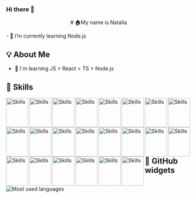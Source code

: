 ### Hi there 👋
<p align="center"># 🏠My name is Natalia</p>
- 🌱 I’m currently learning Node.js

## 💡 About Me

- 📖 I`m learning JS > React > TS > Node.js

## 🔨 Skills
 
<img src="https://cdn.jsdelivr.net/gh/devicons/devicon/icons/html5/html5-original.svg" alt="Skills" align="left" width="60" height="80"/>  
<img src="https://cdn.jsdelivr.net/gh/devicons/devicon/icons/sass/sass-original.svg" alt="Skills" align="left" width="60" height="80"/>  
<img src="https://cdn.jsdelivr.net/gh/devicons/devicon/icons/javascript/javascript-original.svg" alt="Skills" align="left" width="60" height="80"/>  
<img src="https://cdn.jsdelivr.net/gh/devicons/devicon/icons/typescript/typescript-original.svg" alt="Skills" align="left" width="60" height="80"/>  
<img src="https://cdn.jsdelivr.net/gh/devicons/devicon/icons/react/react-original.svg" alt="Skills" align="left" width="60" height="80"/>  
<img src="https://cdn.jsdelivr.net/gh/devicons/devicon/icons/redux/redux-original.svg" alt="Skills" align="left" width="60" height="80"/>  
<img src="https://cdn.jsdelivr.net/gh/devicons/devicon/icons/eslint/eslint-original.svg" alt="Skills" align="left" width="60" height="80"/>  
<img src="https://cdn.jsdelivr.net/gh/devicons/devicon/icons/babel/babel-original.svg" alt="Skills" align="left" width="60" height="80"/>  
<img src="https://cdn.jsdelivr.net/gh/devicons/devicon/icons/css3/css3-original.svg" alt="Skills" align="left" width="60" height="80"/>  
<img src="https://cdn.jsdelivr.net/gh/devicons/devicon/icons/materialui/materialui-original.svg" alt="Skills" align="left" width="60" height="80"/>  
<img src="https://cdn.jsdelivr.net/gh/devicons/devicon/icons/nodejs/nodejs-original.svg" alt="Skills" align="left" width="60" height="80"/>  
<img src="https://cdn.jsdelivr.net/gh/devicons/devicon/icons/express/express-original.svg" alt="Skills" align="left" width="60" height="80"/>  
<img src="https://cdn.jsdelivr.net/gh/devicons/devicon/icons/mongodb/mongodb-original.svg" alt="Skills" align="left" width="60" height="80"/>  
<img src="https://cdn.jsdelivr.net/gh/devicons/devicon/icons/photoshop/photoshop-plain.svg" alt="Skills" align="left" width="60" height="80"/>  
<img src="https://cdn.jsdelivr.net/gh/devicons/devicon/icons/figma/figma-original.svg" alt="Skills" align="left" width="60" height="80"/>  
<img src="https://cdn.jsdelivr.net/gh/devicons/devicon/icons/canva/canva-original.svg" alt="Skills" align="left" width="60" height="80"/>  
<img src="https://cdn.jsdelivr.net/gh/devicons/devicon/icons/illustrator/illustrator-plain.svg" alt="Skills" align="left" width="60" height="80"/>  
<img src="https://cdn.jsdelivr.net/gh/devicons/devicon/icons/slack/slack-original.svg" alt="Skills" align="left" width="60" height="80"/>  
<img src="https://cdn.jsdelivr.net/gh/devicons/devicon/icons/vscode/vscode-original.svg" alt="Skills" align="left" width="60" height="80"/>  
<img src="https://cdn.jsdelivr.net/gh/devicons/devicon/icons/git/git-original.svg" alt="Skills" align="left" width="60" height="80"/>  
<img src="https://cdn.jsdelivr.net/gh/devicons/devicon/icons/github/github-original.svg" alt="Skills" align="left" width="60" height="80"/>  
<img src="https://cdn.jsdelivr.net/gh/devicons/devicon/icons/trello/trello-plain.svg" alt="Skills" align="left" width="60" height="80"/> 

<br><br><br>


## 👾 GitHub widgets
 <img src="https://github-readme-stats.vercel.app/api/top-langs?username=NataliaMahera&show_icons=true&locale=en&layout=compact" alt="Most used languages"/>



<!--
**NataliaMahera/NataliaMahera** is a ✨ _special_ ✨ repository because its `README.md` (this file) appears on your GitHub profile.

Here are some ideas to get you started:

- 🔭 I’m currently working on ...
- 🌱 I’m currently learning Node.js
- 👯 I’m looking to collaborate on ...
- 🤔 I’m looking for help with ...
- 💬 Ask me about ...
- 📫 How to reach me: ...
- 😄 Pronouns: ...
- ⚡ Fun fact: ...
-->
